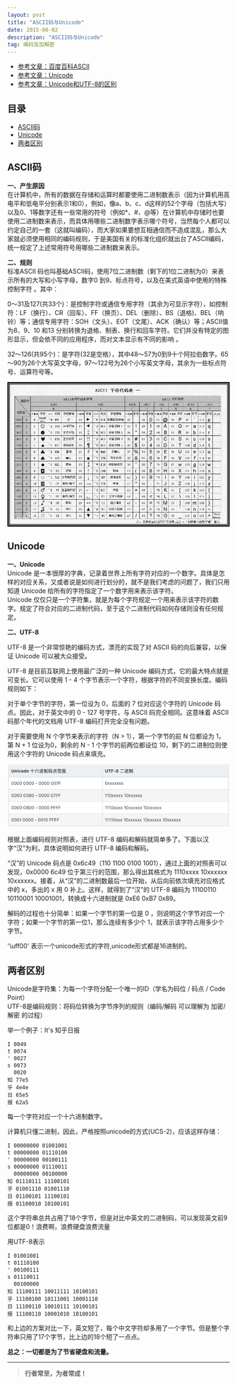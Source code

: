 ```yaml
---
layout: post
title: "ASCII码与Unicode"
date: 2015-06-02
description: "ASCII码与Unicode"
tag: 编码及加解密
---
```





- [参考文章：百度百科ASCII](https://baike.baidu.com/item/ASCII/309296?fr=aladdin)
- [参考文章：Unicode](https://blog.csdn.net/weixin_36564655/article/details/79636372)
- [参考文章：Unicode和UTF-8的区别](https://www.zhihu.com/question/23374078)





## 目录
* [ASCII码](#content0)
* [Unicode](#content1)
* [两者区别](#content2)


## <a id="content0"></a> ASCII码

**一、产生原因**    
在计算机中，所有的数据在存储和运算时都要使用二进制数表示（因为计算机用高电平和低电平分别表示1和0），例如，像a、b、c、d这样的52个字母（包括大写）以及0、1等数字还有一些常用的符号（例如*、#、@等）在计算机中存储时也要使用二进制数来表示，而具体用哪些二进制数字表示哪个符号，当然每个人都可以约定自己的一套（这就叫编码），而大家如果要想互相通信而不造成混乱，那么大家就必须使用相同的编码规则，于是美国有关的标准化组织就出台了ASCII编码，统一规定了上述常用符号用哪些二进制数来表示。 

**二、规则**    
标准ASCII 码也叫基础ASCII码，使用7位二进制数（剩下的1位二进制为0）来表示所有的大写和小写字母，数字0 到9、标点符号，以及在美式英语中使用的特殊控制字符 。其中： 

0～31及127(共33个)：是控制字符或通信专用字符（其余为可显示字符），如控制符：LF（换行）、CR（回车）、FF（换页）、DEL（删除）、BS（退格)、BEL（响铃）等；通信专用字符：SOH（文头）、EOT（文尾）、ACK（确认）等；ASCII值为8、9、10 和13 分别转换为退格、制表、换行和回车字符。它们并没有特定的图形显示，但会依不同的应用程序，而对文本显示有不同的影响 。    

32～126(共95个)：是字符(32是空格），其中48～57为0到9十个阿拉伯数字。65～90为26个大写英文字母，97～122号为26个小写英文字母，其余为一些标点符号、运算符号等。

<img src="/images/encrypted/ascii1.jpeg" alt="img">



## <a id="content1"></a> Unicode

**一、Unicode**  
Unicode 是一本很厚的字典，记录着世界上所有字符对应的一个数字。具体是怎样的对应关系，又或者说是如何进行划分的，就不是我们考虑的问题了，我们只用知道 Unicode 给所有的字符指定了一个数字用来表示该字符。    
Unicode 仅仅只是一个字符集，就是为每个字符规定一个用来表示该字符的数字。规定了符合对应的二进制代码，至于这个二进制代码如何存储则没有任何规定。

**二、UTF-8**

UTF-8 是一个非常惊艳的编码方式，漂亮的实现了对 ASCII 码的向后兼容，以保证 Unicode 可以被大众接受。

UTF-8 是目前互联网上使用最广泛的一种 Unicode 编码方式，它的最大特点就是可变长。它可以使用 1 - 4 个字节表示一个字符，根据字符的不同变换长度。编码规则如下：

对于单个字节的字符，第一位设为 0，后面的 7 位对应这个字符的 Unicode 码点。因此，对于英文中的 0 - 127 号字符，与 ASCII 码完全相同。这意味着 ASCII 码那个年代的文档用 UTF-8 编码打开完全没有问题。

对于需要使用 N 个字节来表示的字符（N > 1），第一个字节的前 N 位都设为 1，第 N + 1 位设为0，剩余的 N - 1 个字节的前两位都设位 10，剩下的二进制位则使用这个字符的 Unicode 码点来填充。

<img src="/images/encrypted/ascii2.png" alt="img">

根据上面编码规则对照表，进行 UTF-8 编码和解码就简单多了。下面以汉字“汉”为利，具体说明如何进行 UTF-8 编码和解码。

“汉”的 Unicode 码点是 0x6c49（110 1100 0100 1001），通过上面的对照表可以发现，0x0000 6c49 位于第三行的范围，那么得出其格式为 1110xxxx 10xxxxxx 10xxxxxx。接着，从“汉”的二进制数最后一位开始，从后向前依次填充对应格式中的 x，多出的 x 用 0 补上。这样，就得到了“汉”的 UTF-8 编码为 11100110 10110001 10001001，转换成十六进制就是 0xE6 0xB7 0x89。

解码的过程也十分简单：如果一个字节的第一位是 0 ，则说明这个字节对应一个字符；如果一个字节的第一位1，那么连续有多少个 1，就表示该字符占用多少个字节。

'\uff00' 表示一个unicode形式的字符,unicode形式都是16进制的。


## <a id="content1"></a> 两者区别

Unicode是字符集：为每一个字符分配一个唯一的ID（学名为码位 / 码点 / Code Point）   
UTF-8是编码规则：将码位转换为字节序列的规则（编码/解码 可以理解为 加密/解密 的过程）   

举一个例子：It's 知乎日报

```
I 0049
t 0074
' 0027
s 0073
  0020
知 77e5
乎 4e4e
日 65e5
报 62a5
```
每一个字符对应一个十六进制数字。

计算机只懂二进制，因此，严格按照unicode的方式(UCS-2)，应该这样存储：
```
I 00000000 01001001
t 00000000 01110100
' 00000000 00100111
s 00000000 01110011
  00000000 00100000
知 01110111 11100101
乎 01001110 01001110
日 01100101 11100101
报 01100010 10100101
```

这个字符串总共占用了18个字节，但是对比中英文的二进制码，可以发现英文前9位都是0！浪费啊，浪费硬盘浪费流量

用UTF-8表示
```
I 01001001
t 01110100
' 00100111
s 01110011
  00100000
知 11100111 10011111 10100101
乎 11100100 10111001 10001110
日 11100110 10010111 10100101
报 11100110 10001010 10100101
```
和上边的方案对比一下，英文短了，每个中文字符却多用了一个字节。但是整个字符串只用了17个字节，比上边的18个短了一点点。

**总之：一切都是为了节省硬盘和流量。**




----------
>  **行者常至，为者常成！**


